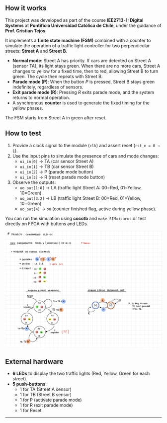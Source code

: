 <!---

This file is used to generate your project datasheet. Please fill in the information below and delete any unused
sections.

You can also include images in this folder and reference them in the markdown. Each image must be less than
512 kb in size, and the combined size of all images must be less than 1 MB.
-->

## How it works
This project was developed as part of the course **IEE2713-1: Digital Systems** at **Pontificia Universidad Católica de Chile**, under the guidance of **Prof. Cristian Tejos**. 

It implements a **finite state machine (FSM)** combined with a counter to simulate the operation of a traffic light controller for two perpendicular streets: **Street A** and **Street B**.  

- **Normal mode**: Street A has priority. If cars are detected on Street A (sensor TA), its light stays green. When there are no more cars, Street A changes to yellow for a fixed time, then to red, allowing Street B to turn green. The cycle then repeats with Street B.  
- **Parade mode (P)**: When the button *P* is pressed, Street B stays green indefinitely, regardless of sensors.  
- **Exit parade mode (R)**: Pressing *R* exits parade mode, and the system returns to normal operation.  
- A synchronous **counter** is used to generate the fixed timing for the yellow phases.  

The FSM starts from Street A in green after reset.  


## How to test


1. Provide a clock signal to the module (`clk`) and assert reset (`rst_n = 0 → 1`).  
2. Use the input pins to simulate the presence of cars and mode changes:  
   - `ui_in[0]` → TA (car sensor Street A)  
   - `ui_in[1]` → TB (car sensor Street B)  
   - `ui_in[2]` → P (parade mode button)  
   - `ui_in[3]` → R (reset parade mode button)  
3. Observe the outputs:  
   - `uo_out[1:0]` → LA (traffic light Street A: 00=Red, 01=Yellow, 10=Green)  
   - `uo_out[3:2]` → LB (traffic light Street B: 00=Red, 01=Yellow, 10=Green)  
   - `uo_out[4]`   → `on` (counter finished flag, active during yellow phase).  

You can run the simulation using **cocotb** and `make SIM=icarus` or test directly on FPGA with buttons and LEDs.  

<img src = img/FSM.png>


## External hardware

- **6 LEDs** to display the two traffic lights (Red, Yellow, Green for each street).  
- **5 push-buttons**:  
  - 1 for TA (Street A sensor)  
  - 1 for TB (Street B sensor)  
  - 1 for P (activate parade mode)  
  - 1 for R (exit parade mode)  
  - 1 for Reset  

---
